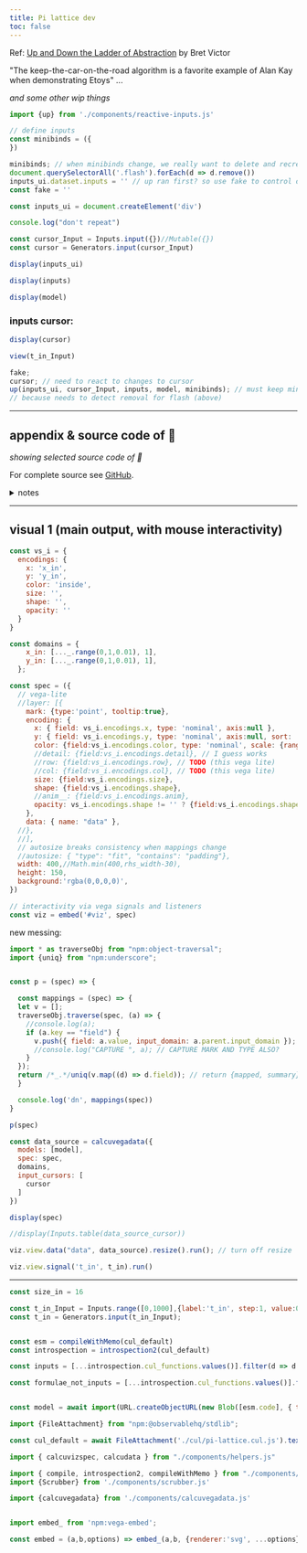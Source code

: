 ```yaml
---
title: Pi lattice dev
toc: false
---
```


Ref: [Up and Down the Ladder of Abstraction](https://worrydream.com/LadderOfAbstraction/) by Bret Victor

"The keep-the-car-on-the-road algorithm is a favorite example of Alan Kay when demonstrating Etoys" ...

*and some other wip things*

```js
import {up} from './components/reactive-inputs.js'
```

```js
// define inputs
const minibinds = ({
})
```


```js
minibinds; // when minibinds change, we really want to delete and recreate inputs
document.querySelectorAll('.flash').forEach(d => d.remove())
inputs_ui.dataset.inputs = '' // up ran first? so use fake to control order:
const fake = ''
```


```js
const inputs_ui = document.createElement('div')
```

```js
console.log("don't repeat")

const cursor_Input = Inputs.input({})//Mutable({})
const cursor = Generators.input(cursor_Input)

display(inputs_ui)
```

```js
display(inputs)

display(model)
```


### inputs cursor:

```js
display(cursor)
```

```js
view(t_in_Input)
```

```js
fake;
cursor; // need to react to changes to cursor
up(inputs_ui, cursor_Input, inputs, model, minibinds); // must keep minibinds sep. to pick up updates
// because needs to detect removal for flash (above)
```



<div id="viz"></div>

---


## appendix & source code of 🎨

*showing selected source code of 🎨*

For complete source see [GitHub](https://github.com/declann/calculang-develop-with-framework/tree/dev).

<details><summary>notes</summary>this is Javascript and using tools and patterns that I repeat, but remember that calculang is unopinionated!<br />
calculang/output is also highly portable and uniform.</details>

---


## visual 1 (main output, with mouse interactivity)

```js echo
const vs_i = {
  encodings: {
    x: 'x_in',
    y: 'y_in',
    color: 'inside',
    size: '',
    shape: '',
    opacity: ''
  }
}

const domains = {
    x_in: [..._.range(0,1,0.01), 1],
    y_in: [..._.range(0,1,0.01), 1],
  };

const spec = ({
  // vega-lite
  //layer: [{
    mark: {type:'point', tooltip:true},
    encoding: {
      x: { field: vs_i.encodings.x, type: 'nominal', axis:null },
      y: { field: vs_i.encodings.y, type: 'nominal', axis:null, sort: 'descending' },
      color: {field:vs_i.encodings.color, type: 'nominal', scale: {range:'diverging'}, legend: false},
      //detail: {field:vs_i.encodings.detail}, // I guess works
      //row: {field:vs_i.encodings.row}, // TODO (this vega lite)
      //col: {field:vs_i.encodings.col}, // TODO (this vega lite)
      size: {field:vs_i.encodings.size},
      shape: {field:vs_i.encodings.shape},
      //anim__: {field:vs_i.encodings.anim},
      opacity: vs_i.encodings.shape != '' ? {field:vs_i.encodings.shape} : {}, // OVERRIDES APPROACH?
    },
    data: { name: "data" },
  //},
  //],
  // autosize breaks consistency when mappings change
  //autosize: { "type": "fit", "contains": "padding"},
  width: 400,//Math.min(400,rhs_width-30),
  height: 150,
  background:'rgba(0,0,0,0)',
})

// interactivity via vega signals and listeners
const viz = embed('#viz', spec)
```

new messing:

```js echo
import * as traverseObj from "npm:object-traversal";
import {uniq} from "npm:underscore";


const p = (spec) => {

  const mappings = (spec) => {
  let v = [];
  traverseObj.traverse(spec, (a) => {
    //console.log(a);
    if (a.key == "field") {
      v.push({ field: a.value, input_domain: a.parent.input_domain });
      //console.log("CAPTURE ", a); // CAPTURE MARK AND TYPE ALSO?
    }
  });
  return /*_.*/uniq(v.map((d) => d.field)); // return {mapped, summary}
  }

  console.log('dn', mappings(spec))
}

p(spec)
```

```js echo
const data_source = calcuvegadata({
  models: [model],
  spec: spec,
  domains,
  input_cursors: [
    cursor
  ]
})

display(spec)

//display(Inputs.table(data_source_cursor))
```

```js echo
viz.view.data("data", data_source).resize().run(); // turn off resize
```

```js echo
viz.view.signal('t_in', t_in).run()
```


---

```js echo
const size_in = 16

const t_in_Input = Inputs.range([0,1000],{label:'t_in', step:1, value:0})//input(0);
const t_in = Generators.input(t_in_Input);

```

```js

const esm = compileWithMemo(cul_default)
const introspection = introspection2(cul_default)

const inputs = [...introspection.cul_functions.values()].filter(d => d.reason == 'input definition').map(d => d.name).sort()

const formulae_not_inputs = [...introspection.cul_functions.values()].filter(d => d.reason == 'definition' && inputs.indexOf(d.name+'_in') == -1).map(d => d.name)


const model = await import(URL.createObjectURL(new Blob([esm.code], { type: "text/javascript" })).toString())
```


```js
import {FileAttachment} from "npm:@observablehq/stdlib";

const cul_default = await FileAttachment('./cul/pi-lattice.cul.js').text()

import { calcuvizspec, calcudata } from "./components/helpers.js"

import { compile, introspection2, compileWithMemo } from "./components/mini-calculang.js"
import {Scrubber} from './components/scrubber.js'

import {calcuvegadata} from './components/calcuvegadata.js'


import embed_ from 'npm:vega-embed';

const embed = (a,b,options) => embed_(a,b, {renderer:'svg', ...options});
```
